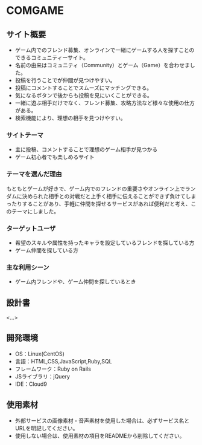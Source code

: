 # COMGAME

## サイト概要
- ゲーム内でのフレンド募集、オンラインで一緒にゲームする人を探すことのできるコミュニティーサイト。
- 名前の由来はコミュニティ（Community）とゲーム（Game）を合わせました。
- 投稿を行うことでが仲間が見つけやすい。
- 投稿にコメントすることでスムーズにマッチングできる。
- 気になるボタンで後からも投稿を見にいくことができる。
- 一緒に遊ぶ相手だけでなく、フレンド募集、攻略方法など様々な使用の仕方がある。
- 検索機能により、理想の相手を見つけやすい。

### サイトテーマ
- 主に投稿、コメントすることで理想のゲーム相手が見つかる
- ゲーム初心者でも楽しめるサイト

### テーマを選んだ理由
もともとゲームが好きで、ゲーム内でのフレンドの重要さやオンライン上でランダムに決められた相手との対戦だと上手く相手に伝えることができず負けてしまったりすることがあり、手軽に仲間を探せるサービスがあれば便利だと考え、このテーマにしました。

### ターゲットユーザ
- 希望のスキルや属性を持ったキャラを設定しているフレンドを探している方
- ゲーム仲間を探している方

### 主な利用シーン
- ゲーム内フレンドや、ゲーム仲間を探しているとき

## 設計書
<...>

## 開発環境
- OS：Linux(CentOS)
- 言語：HTML,CSS,JavaScript,Ruby,SQL
- フレームワーク：Ruby on Rails
- JSライブラリ：jQuery
- IDE：Cloud9

## 使用素材
- 外部サービスの画像素材・音声素材を使用した場合は、必ずサービス名とURLを明記してください。
- 使用しない場合は、使用素材の項目をREADMEから削除してください。